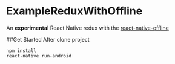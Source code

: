 # ExampleReduxWithOffline

An **experimental** React Native redux with the [react-native-offline](https://github.com/rauliyohmc/react-native-offline)

##Get Started
After clone project
```
npm install
react-native run-android
```